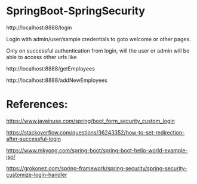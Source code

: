 # SpringBoot-SpringSecurity

http://localhost:8888/login

Login with admin/user/sample credentials to goto welcome or other pages.

Only on successful authentication from login, will the user or admin will be able to access other urls like

http://localhost:8888/getEmployees

http://localhost:8888/addNewEmployees

# References:

https://www.javainuse.com/spring/boot_form_security_custom_login

https://stackoverflow.com/questions/36243352/how-to-set-redirection-after-successful-login

https://www.mkyong.com/spring-boot/spring-boot-hello-world-example-jsp/

https://grokonez.com/spring-framework/spring-security/spring-security-customize-login-handler
